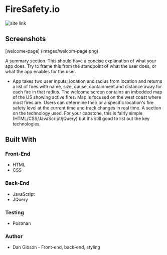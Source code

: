 # FireSafety.io 
![site link](https://dan-j-gibson.github.io/Fire-Safety-Lookup/)

## Screenshots
[welcome-page] (images/welcom-page.png)

A summary section. This should have a concise explanation of what your app does. Try to frame this from the standpoint of what the user does, or what the app enables for the user.
- App takes two user inputs; location and radius from location and returns a list of fires with name, size, cause, containment and distance away for each fire in that radius. The welcome screen contains an imbedded map of the US showing active fires. Map is focused on the west coast where most fires are. Users can determine their or a specific location's fire safety level at the current time and track changes in real time.
A section on the technology used. For your capstone, this is fairly simple (HTML/CSS/JavaScript/jQuery) but it's still good to list out the key technologies.

## Built With

### Front-End
* HTML
* CSS

### Back-End
* JavaScript
* JQuery

### Testing
* Postman

### Author
* Dan Gibson - Front-end, back-end, styling

